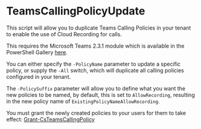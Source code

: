 # TeamsCallingPolicyUpdate

This script will allow you to duplicate Teams Calling Policies in your tenant to enable the use of Cloud Recording for calls.

This requires the Microsoft Teams 2.3.1 module which is available in the PowerShell Gallery [here](https://www.powershellgallery.com/packages/MicrosoftTeams/2.3.1).

You can either specify the `-PolicyName` parameter to update a specific policy, or supply the `-All` switch, which will duplicate all calling policies configured in your tenant. 

The `-PolicySuffix` parameter will allow you to define what you want the new policies to be named, by default, this is set to `AllowRecording`, resulting in the new policy name of `ExistingPolicyNameAllowRecording`.

You must grant the newly created policies to your users for them to take effect:
[Grant-CsTeamsCallingPolicy](https://docs.microsoft.com/en-us/powershell/module/skype/grant-csteamscallingpolicy?view=skype-ps)